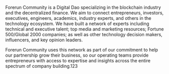 Forerun Community is a Digital Dao specializing in the blockchain industry and the decentralized finance. We aim to connect entrepreneurs, investors, executives, engineers, academics, industry experts, and others in the technology ecosystem. We have built a network of experts including technical and executive talent; top media and marketing resources; Fortune 500/Global 2000 companies; as well as other technology decision makers, influencers, and key opinion leaders. 

Forerun Community uses this network as part of our commitment to help our partnership grow their business, so our operating teams provide entrepreneurs with access to expertise and insights across the entire spectrum of company building.123